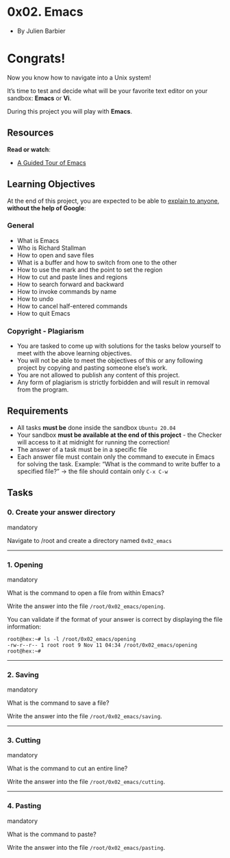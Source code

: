 0x02. Emacs
======================

-   By Julien Barbier

Congrats!
=====================
Now you know how to navigate into a Unix system!

It’s time to test and decide what will be your favorite text editor on your sandbox: **Emacs** or **Vi**.

During this project you will play with **Emacs**.


Resources
---------

**Read or watch**:

-   [A Guided Tour of Emacs](https://intranet.alxswe.com/rltoken/h4EcO1npNAdmIoatlIovow)


Learning Objectives
-------------------

At the end of this project, you are expected to be able to [explain to anyone](https://intranet.alxswe.com/rltoken/yfAIabGKJVhcDi_bV-izig "explain to anyone"), **without the help of Google**:

### General

-   What is Emacs
-   Who is Richard Stallman
-   How to open and save files
-   What is a buffer and how to switch from one to the other
-   How to use the mark and the point to set the region
-   How to cut and paste lines and regions
-   How to search forward and backward
-   How to invoke commands by name
-   How to undo
-   How to cancel half-entered commands
-   How to quit Emacs

### Copyright - Plagiarism

-   You are tasked to come up with solutions for the tasks below yourself to meet with the above learning objectives.
-   You will not be able to meet the objectives of this or any following project by copying and pasting someone else’s work.
-   You are not allowed to publish any content of this project.
-   Any form of plagiarism is strictly forbidden and will result in removal from the program.

Requirements
------------

-   All tasks **must be** done inside the sandbox `Ubuntu 20.04`
-   Your sandbox **must be available at the end of this project** - the Checker will access to it at midnight for running the correction!
-   The answer of a task must be in a specific file
-   Each answer file must contain only the command to execute in Emacs for solving the task. Example: “What is the command to write buffer to a specified file?” -> the file should contain only `C-x C-w`


Tasks
-----

### 0. Create your answer directory

mandatory

Navigate to /root and create a directory named `0x02_emacs`

---

### 1. Opening

mandatory

What is the command to open a file from within Emacs?

Write the answer into the file `/root/0x02_emacs/opening`.

You can validate if the format of your answer is correct by displaying the file information:

```
root@hex:~# ls -l /root/0x02_emacs/opening
-rw-r--r-- 1 root root 9 Nov 11 04:34 /root/0x02_emacs/opening
root@hex:~# 
```
---

### 2. Saving

mandatory

What is the command to save a file?

Write the answer into the file `/root/0x02_emacs/saving`.

---

### 3. Cutting

mandatory

What is the command to cut an entire line?

Write the answer into the file `/root/0x02_emacs/cutting`.

---

### 4. Pasting

mandatory

What is the command to paste?

Write the answer into the file `/root/0x02_emacs/pasting`.

